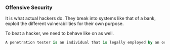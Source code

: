 ### Offensive Security

It is what actual hackers do. They break into systems like that of a bank, exploit the different vulnerabilities for their own purpose.

To beat a hacker, we need to behave like on as well.

```sql
A penetration tester is an individual that is legally employed by an organisation to find vulnerabilities in their products.
```


